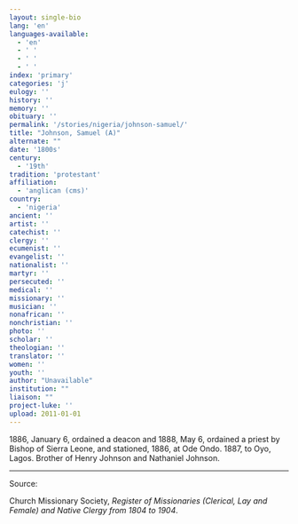 ```yaml
---
layout: single-bio
lang: 'en'
languages-available:
  - 'en'
  - ' '
  - ' '
  - ' '
index: 'primary'
categories: 'j'
eulogy: ''
history: ''
memory: ''
obituary: ''
permalink: '/stories/nigeria/johnson-samuel/'
title: "Johnson, Samuel (A)"
alternate: ""
date: '1800s'
century:
  - '19th'
tradition: 'protestant'
affiliation:
  - 'anglican (cms)'
country:
  - 'nigeria'
ancient: ''
artist: ''
catechist: ''
clergy: ''
ecumenist: ''
evangelist: ''
nationalist: ''
martyr: ''
persecuted: ''
medical: ''
missionary: ''
musician: ''
nonafrican: ''
nonchristian: ''
photo: ''
scholar: ''
theologian: ''
translator: ''
women: ''
youth: ''
author: "Unavailable"
institution: ""
liaison: ""
project-luke: ''
upload: 2011-01-01
---
```




1886, January 6, ordained a deacon and 1888, May 6, ordained a priest by Bishop of Sierra Leone, and stationed, 1886, at Ode Ondo.  1887, to Oyo, Lagos.  Brother of Henry Johnson and Nathaniel Johnson.

---

Source:

Church Missionary Society, *Register of Missionaries (Clerical, Lay and Female) and Native Clergy from 1804 to 1904*.
